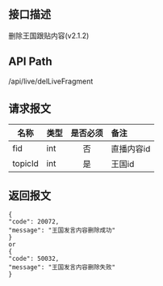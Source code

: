 ## 接口描述
删除王国跟贴内容(v2.1.2)
## API Path
/api/live/delLiveFragment
## 请求报文
|名称         |类型           |是否必须   |备注                                 |
|-------------|:--------------|:---------:|:------------------------------------|
|fid    |int    |否    |直播内容id    |
|topicId    |int    |是    |王国id    |
## 返回报文
    {
    "code": 20072,
    "message": "王国发言内容删除成功"
    }
    or
    {
    "code": 50032,
    "message": "王国发言内容删除失败"
    }
    
